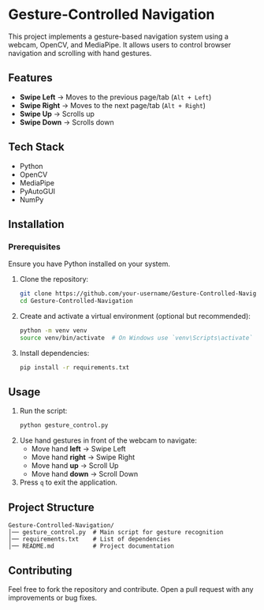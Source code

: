 # Gesture-Controlled Navigation

This project implements a gesture-based navigation system using a webcam, OpenCV, and MediaPipe. It allows users to control browser navigation and scrolling with hand gestures.

## Features
- **Swipe Left** → Moves to the previous page/tab (`Alt + Left`)
- **Swipe Right** → Moves to the next page/tab (`Alt + Right`)
- **Swipe Up** → Scrolls up
- **Swipe Down** → Scrolls down

## Tech Stack
- Python
- OpenCV
- MediaPipe
- PyAutoGUI
- NumPy

## Installation

### Prerequisites
Ensure you have Python installed on your system.

1. Clone the repository:
   ```sh
   git clone https://github.com/your-username/Gesture-Controlled-Navigation.git
   cd Gesture-Controlled-Navigation
   ```
2. Create and activate a virtual environment (optional but recommended):
   ```sh
   python -m venv venv
   source venv/bin/activate  # On Windows use `venv\Scripts\activate`
   ```
3. Install dependencies:
   ```sh
   pip install -r requirements.txt
   ```

## Usage
1. Run the script:
   ```sh
   python gesture_control.py
   ```
2. Use hand gestures in front of the webcam to navigate:
   - Move hand **left** → Swipe Left
   - Move hand **right** → Swipe Right
   - Move hand **up** → Scroll Up
   - Move hand **down** → Scroll Down
3. Press `q` to exit the application.

## Project Structure
```
Gesture-Controlled-Navigation/
│── gesture_control.py  # Main script for gesture recognition
│── requirements.txt    # List of dependencies
│── README.md           # Project documentation
```

## Contributing
Feel free to fork the repository and contribute. Open a pull request with any improvements or bug fixes.



